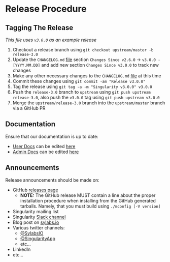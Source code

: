 # Release Procedure


## Tagging The Release
_This file uses `v3.0.0` as an example release_

1. Checkout a release branch using `git checkout upstream/master -b release-3.0`
2. Update the `CHANGELOG.md` [file](../CHANGELOG.md) section `Changes Since v2.6.0` -> `v3.0.0 - [YYYY.MM.DD]` and add new section `Changes Since v3.0.0` to track new changes
3. Make any other necessary changes to the `CHANGELOG.md` [file](../CHANGELOG.md) at this time
4. Commit these changes using `git commit -am "Release v3.0.0"`
5. Tag the release using `git tag -a -m "Singularity v3.0.0" v3.0.0`
6. Push the `release-3.0` branch to `upstream` using `git push upstream release-3.0`, also push the `v3.0.0` tag using `git push upstream v3.0.0`
7. Merge the `upstream/release-3.0` branch into the `upstream/master` branch via a GitHub PR


## Documentation
Ensure that our documentation is up to date:
  - [User Docs](https://www.sylabs.io/guides/latest/user-guide/) can be edited [here](https://github.com/sylabs/singularity-userdocs)
  - [Admin Docs](https://www.sylabs.io/guides/latest/admin-guide/) can be edited [here](https://github.com/sylabs/singularity-admindocs)


## Announcements
Release announcements should be made on:
  - GitHub [releases page](https://github.com/sylabs/singularity/releases)
    - **NOTE:** The GitHub release MUST contain a line about the proper installation procedure when installing from the GitHub generated tarballs. Namely, that you must build using `./mconfig [-V version]`
  - Singularity mailing list
  - Singularity [Slack channel](https://www.sylabs.io/community/)
  - Blog post on [sylabs.io](https://www.sylabs.io/lab-notes/)
  - Various twitter channels:
    - [@SylabsIO](https://twitter.com/sylabsio)
    - [@SingularityApp](https://twitter.com/singularityapp)
    - etc...
  - LinkedIn
  - etc...
